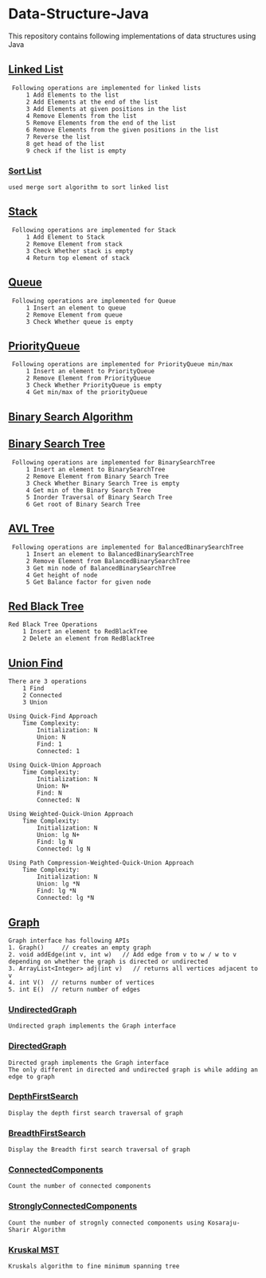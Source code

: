 # Data-Structure-Java

This repository contains following implementations of data structures using Java

## [Linked List](https://github.com/nitr-dimple/Data-Structure-Java/blob/main/DataStructureUsingJava/src/main/java/edu/dimple/datastructure/LinkedList/LinkedList_Element.java)

     Following operations are implemented for linked lists
         1 Add Elements to the list
         2 Add Elements at the end of the list
         3 Add Elements at given positions in the list
         4 Remove Elements from the list
         5 Remove Elements from the end of the list
         6 Remove Elements from the given positions in the list
         7 Reverse the list
         8 get head of the list
         9 check if the list is empty

### [Sort List](https://github.com/nitr-dimple/Data-Structure-Java/blob/main/DataStructureUsingJava/src/main/java/edu/dimple/datastructure/LinkedList/SortList.java)
    used merge sort algorithm to sort linked list

## [Stack](https://github.com/nitr-dimple/Data-Structure-Java/blob/main/DataStructureUsingJava/src/main/java/edu/dimple/datastructure/Stack/Stack_LinkedList.java)
    
     Following operations are implemented for Stack
         1 Add Element to Stack
         2 Remove Element from stack
         3 Check Whether stack is empty
         4 Return top element of stack

## [Queue](https://github.com/nitr-dimple/Data-Structure-Java/blob/main/DataStructureUsingJava/src/main/java/edu/dimple/datastructure/Queue/Queue_LinkedList.java)

     Following operations are implemented for Queue
         1 Insert an element to queue
         2 Remove Element from queue
         3 Check Whether queue is empty 

## [PriorityQueue](https://github.com/nitr-dimple/Data-Structure-Java/blob/main/DataStructureUsingJava/src/main/java/edu/dimple/datastructure/PriorityQueue/PriorityQueue.java)

     Following operations are implemented for PriorityQueue min/max
         1 Insert an element to PriorityQueue
         2 Remove Element from PriorityQueue
         3 Check Whether PriorityQueue is empty 
         4 Get min/max of the priorityQueue

## [Binary Search Algorithm](https://github.com/nitr-dimple/Data-Structure-Java/blob/main/DataStructureUsingJava/src/main/java/edu/dimple/datastructure/BinarySearch/BinarySearch.java)

## [Binary Search Tree](https://github.com/nitr-dimple/Data-Structure-Java/blob/main/DataStructureUsingJava/src/main/java/edu/dimple/datastructure/BST/BinarySearchTree.java)

     Following operations are implemented for BinarySearchTree
         1 Insert an element to BinarySearchTree
         2 Remove Element from Binary Search Tree
         3 Check Whether Binary Search Tree is empty 
         4 Get min of the Binary Search Tree
         5 Inorder Traversal of Binary Search Tree
         6 Get root of Binary Search Tree

## [AVL Tree](https://github.com/nitr-dimple/Data-Structure-Java/blob/main/DataStructureUsingJava/src/main/java/edu/dimple/datastructure/AVL/BalancedBinarySearchTree.java)

     Following operations are implemented for BalancedBinarySearchTree
         1 Insert an element to BalancedBinarySearchTree
         2 Remove Element from BalancedBinarySearchTree
         3 Get min node of BalancedBinarySearchTree
         4 Get height of node
         5 Get Balance factor for given node

## [Red Black Tree](https://github.com/nitr-dimple/Data-Structure-Java/blob/main/DataStructureUsingJava/src/main/java/edu/dimple/datastructure/RedBlackTree/RedBlackTree.java)
    Red Black Tree Operations
        1 Insert an element to RedBlackTree
        2 Delete an element from RedBlackTree

## [Union Find](https://github.com/nitr-dimple/Data-Structure-Java/blob/main/DataStructureUsingJava/src/main/java/edu/dimple/datastructure/UnionFind)
    There are 3 operations
        1 Find
        2 Connected
        3 Union

    Using Quick-Find Approach
        Time Complexity:
            Initialization: N
            Union: N
            Find: 1
            Connected: 1

    Using Quick-Union Approach
        Time Complexity:
            Initialization: N
            Union: N+
            Find: N
            Connected: N

    Using Weighted-Quick-Union Approach
        Time Complexity:
            Initialization: N
            Union: lg N+
            Find: lg N
            Connected: lg N

    Using Path Compression-Weighted-Quick-Union Approach
        Time Complexity:
            Initialization: N
            Union: lg *N
            Find: lg *N
            Connected: lg *N

## [Graph](https://github.com/nitr-dimple/Data-Structure-Java/blob/main/DataStructureUsingJava/src/main/java/edu/dimple/datastructure/Graph/Graph.java)

    Graph interface has following APIs
    1. Graph()     // creates an empty graph
    2. void addEdge(int v, int w)   // Add edge from v to w / w to v depending on whether the graph is directed or undirected
    3. ArrayList<Integer> adj(int v)   // returns all vertices adjacent to v
    4. int V()  // returns number of vertices
    5. int E()  // return number of edges

### [UndirectedGraph](https://github.com/nitr-dimple/Data-Structure-Java/blob/main/DataStructureUsingJava/src/main/java/edu/dimple/datastructure/Graph/UndirectedGraph.java)

    Undirected graph implements the Graph interface

### [DirectedGraph](https://github.com/nitr-dimple/Data-Structure-Java/blob/main/DataStructureUsingJava/src/main/java/edu/dimple/datastructure/Graph/DirectedGraph.java)

    Directed graph implements the Graph interface   
    The only different in directed and undirected graph is while adding an edge to graph

### [DepthFirstSearch](https://github.com/nitr-dimple/Data-Structure-Java/blob/main/DataStructureUsingJava/src/main/java/edu/dimple/datastructure/Graph/DepthFirstSearch.java)

    Display the depth first search traversal of graph

### [BreadthFirstSearch](https://github.com/nitr-dimple/Data-Structure-Java/blob/main/DataStructureUsingJava/src/main/java/edu/dimple/datastructure/Graph/BreadthFirstSearch.java)

    Display the Breadth first search traversal of graph

### [ConnectedComponents](https://github.com/nitr-dimple/Data-Structure-Java/blob/main/DataStructureUsingJava/src/main/java/edu/dimple/datastructure/Graph/ConnectedComponents.java)

    Count the number of connected components

### [StronglyConnectedComponents](https://github.com/nitr-dimple/Data-Structure-Java/blob/main/DataStructureUsingJava/src/main/java/edu/dimple/datastructure/Graph/StronglyConnectedComponents.java)

    Count the number of strognly connected components using Kosaraju-Sharir Algorithm


### [Kruskal MST](https://github.com/nitr-dimple/Data-Structure-Java/blob/main/DataStructureUsingJava/src/main/java/edu/dimple/datastructure/Graph/KruskalMST.java)

    Kruskals algorithm to fine minimum spanning tree